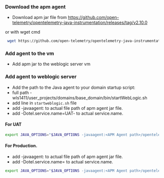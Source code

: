 ### Download the apm agent
- Download apm jar file from https://github.com/open-telemetry/opentelemetry-java-instrumentation/releases/tag/v2.10.0

or with wget cmd
```sh
 wget https://github.com/open-telemetry/opentelemetry-java-instrumentation/releases/latest/download/opentelemetry-javaagent.jar
```
  
### Add agent to the vm 
- Add apm jar to the weblogic server vm 


### Add agent to weblogic server 
- Add the path to the Java agent to your domain startup script:
- full path - wls1411/user_projects/domains/base_domain/bin/startWebLogic.sh
- add line in `startweblogic.sh` file
- add -javaagent:<APM Agent path> to actual file path of apm agent jar file. 
- add -Dotel.service.name=UAT-<service-name> to actual service.name.

#### For UAT
```sh
export JAVA_OPTIONS="$JAVA_OPTIONS -javaagent:<APM Agent path>/opentelemetry-javaagent.jar -Dotel.service.name=UAT-<Service-name> -Dotel.exporter.otlp.endpoint=http://10.100.64.41:8200 -Dotel.metrics.exporter=otlp -Dotel.logs.exporter=otlp -Dotel.resource.attributes=deployment.environment=UAT"
```

#### For Production.
- add -javaagent:<APM Agent path> to actual file path of apm agent jar file. 
- add -Dotel.service.name=<service-name> to actual service.name.

```sh
export JAVA_OPTIONS="$JAVA_OPTIONS -javaagent:<APM Agent path>/opentelemetry-javaagent.jar -Dotel.service.name=<Service-name> -Dotel.exporter.otlp.endpoint=http://10.100.66.41:8200 -Dotel.metrics.exporter=otlp -Dotel.logs.exporter=otlp -Dotel.resource.attributes=deployment.environment=Production"
```





